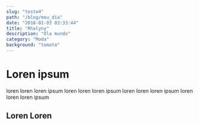 ```yaml
---
slug: "teste4"
path: "/blog/meu_dia"
date: "2018-01-03 03:33:44"
title: "Rhalyny"
description: "Ola mundo"
category: "Moda"
background: "tomato"
---
```


# Loren ipsum

loren loren loren ipsum loren loren loren ipsum loren loren loren ipsum loren loren loren ipsum

## Loren Loren
